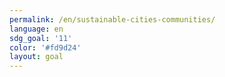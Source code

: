 ```yaml
---
permalink: /en/sustainable-cities-communities/
language: en
sdg_goal: '11'
color: '#fd9d24'
layout: goal
---
```


